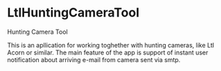 # LtlHuntingCameraTool
Hunting Camera Tool

This is an apllication for working toghether with hunting cameras, like Ltl Acorn or similar.
The main feature of the app is support of instant user notification about arriving e-mail from camera sent via smtp.
